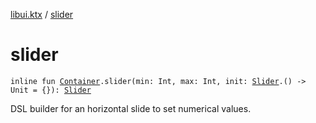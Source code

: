 [libui.ktx](README.md) / [slider](slider.md)

# slider

`inline fun `[`Container`](-container/README.md)`.slider(min: Int, max: Int, init: `[`Slider`](-slider/README.md)`.() -> Unit = {}): `[`Slider`](-slider/README.md)

DSL builder for an horizontal slide to set numerical values.
